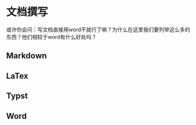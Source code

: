 # 文档撰写

或许你会问：写文档直接用word不就行了嘛？为什么在这里我们要列举这么多的东西？他们相较于word有什么好处吗？

## Markdown

## LaTex

## Typst

## Word